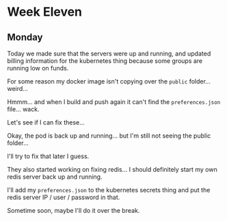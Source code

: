 # Week Eleven

## Monday

Today we made sure that the servers were up and running, and updated billing information for the kubernetes thing because some groups are running low on funds.

For some reason my docker image isn't copying over the `public` folder... weird...

Hmmm... and when I build and push again it can't find the `preferences.json` file... wack.

Let's see if I can fix these...

Okay, the pod is back up and running... but I'm still not seeing the public folder...

I'll try to fix that later I guess.

They also started working on fixing redis... I should definitely start my own redis server back up and running.

I'll add my `preferences.json` to the kubernetes secrets thing and put the redis server IP / user / password in that.

Sometime soon, maybe I'll do it over the break.
